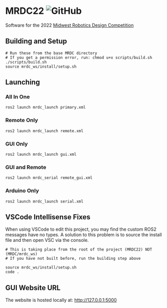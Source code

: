 # MRDC22 ![GitHub](https://img.shields.io/github/license/SoonerRobotics/MRDC22?color=%23841617&style=flat-square)

Software for the 2022 [Midwest Robotics Design Competition](https://mrdc.ec.illinois.edu/)

<!-- ## Stack
 - [ROS2 Foxy](https://docs.ros.org/en/foxy/index.html)
 - Ubuntu 20.04 -->

## Building and Setup

```shell
# Run these from the base MRDC directory
# If you get a permission error, run: chmod u+x scripts/build.sh
./scripts/build.sh
source mrdc_ws/install/setup.sh
```

## Launching

### All In One

```shell
ros2 launch mrdc_launch primary.xml
```

### Remote Only

```shell
ros2 launch mrdc_launch remote.xml
```

### GUI Only

```shell
ros2 launch mrdc_launch gui.xml
```

### GUI and Remote

```shell
ros2 launch mrdc_serial remote_gui.xml
```

### Arduino Only

```shell
ros2 launch mrdc_launch serial.xml
```

## VSCode Intellisense Fixes

When using VSCode to edit this project, you may find the custom ROS2 messages have no types. A solution to this problem is to source the install file and then open VSC via the console.

```shell
# This is taking place from the root of the project (MRDC22) NOT (MRDC/mrdc_ws)
# If you have not built before, run the building step above

source mrdc_ws/install/setup.sh
code .
```

## GUI Website URL
The website is hosted locally at: http://127.0.0.1:5000
